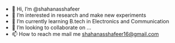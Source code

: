 - 👋 Hi, I’m @shahanasshafeer
- 👀 I’m interested in research and make new experiments
- 🌱 I’m currently learning B.tech in Electronics and Communication
- 💞️ I’m looking to collaborate on ...
- 📫 How to reach me mail me shahanasshafeer16@gmail.com

<!---
shahanasshafeer/shahanasshafeer is a ✨ special ✨ repository because its `README.md` (this file) appears on your GitHub profile.
You can click the Preview link to take a look at your changes.
--->
